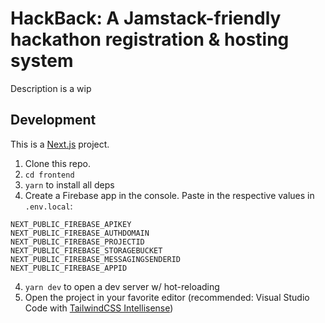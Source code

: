 # HackBack: A Jamstack-friendly hackathon registration & hosting system

Description is a wip

## Development

This is a [Next.js](https://nextjs.org/) project.

1. Clone this repo.
2. `cd frontend`
3. `yarn` to install all deps
4. Create a Firebase app in the console. Paste in the respective values in `.env.local`:

```
NEXT_PUBLIC_FIREBASE_APIKEY
NEXT_PUBLIC_FIREBASE_AUTHDOMAIN
NEXT_PUBLIC_FIREBASE_PROJECTID
NEXT_PUBLIC_FIREBASE_STORAGEBUCKET
NEXT_PUBLIC_FIREBASE_MESSAGINGSENDERID
NEXT_PUBLIC_FIREBASE_APPID
```

4. `yarn dev` to open a dev server w/ hot-reloading
5. Open the project in your favorite editor (recommended: Visual Studio Code with [TailwindCSS Intellisense](https://marketplace.visualstudio.com/items?itemName=bradlc.vscode-tailwindcss))

